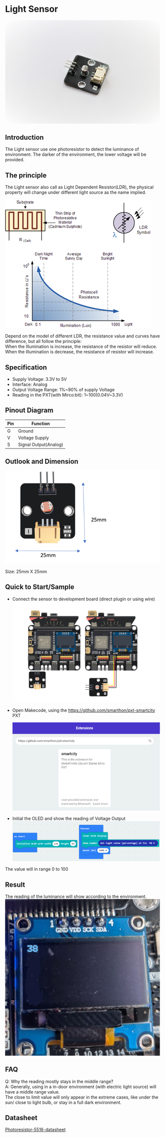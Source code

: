 # Light Sensor

![pic_70](images/Light_Sensor_0.jpg)
## Introduction
The Light sensor use one photoresistor to detect the luminance of environment. The darker of the environment, the lower voltage will be provided. 
<P>


## The principle
The Light sensor also call as Light Dependent Resistor(LDR), the physical property will change under different light source as the name implied.  <P>
![auto_fit](images/Light_Sensor_1.png)

Depend on the model of different LDR, the resistance value and curves have difference, but all follow the principle: <BR>
When the Illumination is increase, the resistance of the resistor will reduce.<BR>
When the Illumination is decrease, the resistance of resistor will increase. <BR>


## Specification 
* Supply Voltage: 3.3V to 5V
* Interface: Analog 
* Output Voltage Range: 1%~90% of supply Voltage
* Reading in the PXT(with Mirco:bit): 1~100(0.04V~3.3V)


## Pinout Diagram

|Pin|Function|
|--|--|
|G|Ground|
|V|Voltage Supply|
|S|Signal Output(Analog)|

## Outlook and Dimension
![pic_60](images/Light_Sensor_2.png)

Size: 25mm X 25mm

## Quick to Start/Sample

* Connect the sensor to development board (direct plugin or using wire)
![auto_fit](images/Light_Sensor_3.png)<P>

* Open Makecode, using the https://github.com/smarthon/pxt-smartcity PXT <P>
![auto_fit](images/Light_Sensor_4.png)<P>

* Initial the OLED and show the reading of Voltage Output
![auto_fit](images/Light_Sensor_5.png)

The value will in range 0 to 100<P>

## Result

The reading of the luminance will show according to the environment. 
![pic_60](images/Light_Sensor_6.png)

## FAQ

Q: Why the reading mostly stays in the middle range?<BR>
A: Generally, using in a in-door environment (with electric light source) will have a middle range value.<BR>
The close to limit value will only appear in the extreme cases, like under the sun/ close to light bulb, or stay in a full dark environment.


## Datasheet

[Photoresistor-5516-datasheet](http://yourduino.com/docs/Photoresistor-5516-datasheet.pdf)
